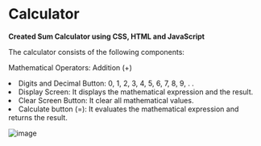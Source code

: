 # Calculator
<strong>Created Sum Calculator using CSS, HTML and JavaScript </strong>

The calculator consists of the following components:

Mathematical Operators: Addition (+)
<li>Digits and Decimal Button: 0, 1, 2, 3, 4, 5, 6, 7, 8, 9, . .</li>
<li>Display Screen: It displays the mathematical expression and the result.</li>
<li>Clear Screen Button: It clear all mathematical values.</li>
<li>Calculate button (=): It evaluates the mathematical expression and returns the result.</li>

![image](https://user-images.githubusercontent.com/70760972/139647322-60dbf4a7-9627-4aea-9e1a-130cdfa09e27.png)
